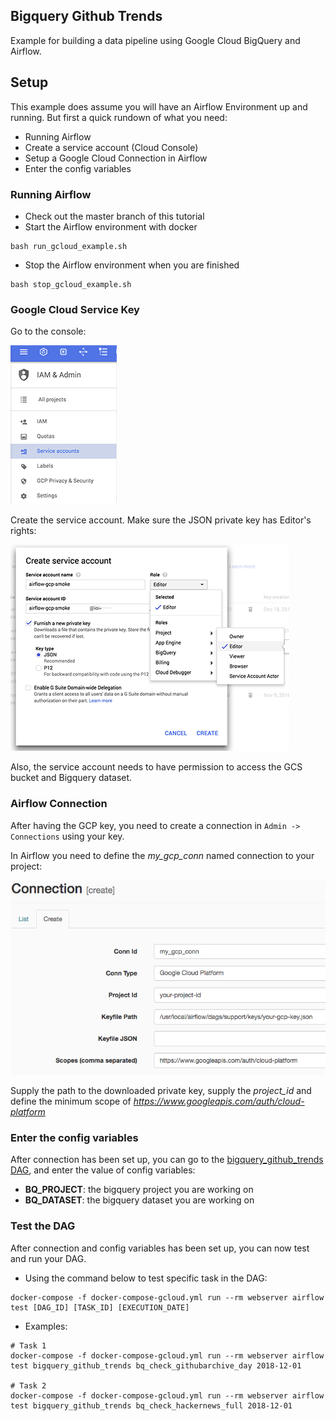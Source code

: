 Bigquery Github Trends
---

Example for building a data pipeline using Google Cloud BigQuery and Airflow.

## Setup

This example does assume you will have an Airflow Environment up and running. But first
a quick rundown of what you need:

* Running Airflow
* Create a service account (Cloud Console)
* Setup a Google Cloud Connection in Airflow
* Enter the config variables

### Running Airflow

- Check out the master branch of this tutorial
- Start the Airflow environment with docker

```
bash run_gcloud_example.sh
```

- Stop the Airflow environment when you are finished

```
bash stop_gcloud_example.sh
```

### Google Cloud Service Key

Go to the console:

![console](img/console_service_account.png?raw=true)

Create the service account. Make sure the JSON private key has Editor's rights:

![console](img/create_service_account.png?raw=true)

Also, the service account needs to have permission to access the GCS bucket and Bigquery dataset.

### Airflow Connection

After having the GCP key, you need to create a connection in `Admin -> Connections` using your key.

In Airflow you need to define the *my_gcp_conn* named connection to your project:

![console](img/airflow_connection.png?raw=true)

Supply the path to the downloaded private key, supply the *project_id* and define the
minimum scope of *https://www.googleapis.com/auth/cloud-platform*

### Enter the config variables

After connection has been set up, you can go to the [bigquery_github_trends DAG](../../gcloud-example/bigquery_github/bigquery_github_trends.py), and enter the value of config variables:
- __BQ_PROJECT__: the bigquery project you are working on
- __BQ_DATASET__: the bigquery dataset you are working on

### Test the DAG

After connection and config variables has been set up, you can now test and run your DAG. 

- Using the command below to test specific task in the DAG:

```
docker-compose -f docker-compose-gcloud.yml run --rm webserver airflow test [DAG_ID] [TASK_ID] [EXECUTION_DATE]
```

- Examples: 

```
# Task 1
docker-compose -f docker-compose-gcloud.yml run --rm webserver airflow test bigquery_github_trends bq_check_githubarchive_day 2018-12-01

# Task 2
docker-compose -f docker-compose-gcloud.yml run --rm webserver airflow test bigquery_github_trends bq_check_hackernews_full 2018-12-01
```
